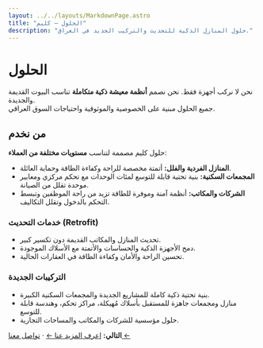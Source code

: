 ```yaml
---
layout: ../../layouts/MarkdownPage.astro
title: "الحلول — كليم"
description: "حلول المنازل الذكية للتحديث والتركيب الجديد في العراق."
---
```


# الحلول

نحن لا نركب أجهزة فقط. نحن نصمم **أنظمة معيشة ذكية متكاملة** تناسب البيوت القديمة والجديدة.  
جميع الحلول مبنية على الخصوصية والموثوقية واحتياجات السوق العراقي.

## من نخدم
حلول كليم مصممة لتناسب **مستويات مختلفة من العملاء**:

- **المنازل الفردية والفلل:** أتمتة مخصصة للراحة وكفاءة الطاقة وحماية العائلة.  
- **المجمعات السكنية:** بنية تحتية قابلة للتوسع لمئات الوحدات مع تحكم مركزي ومعايير موحدة تقلل من الصيانة.  
- **الشركات والمكاتب:** أنظمة آمنة وموفرة للطاقة تزيد من راحة الموظفين وتبسط التحكم بالدخول وتقلل التكاليف.  

### خدمات التحديث (Retrofit)
- تحديث المنازل والمكاتب القديمة دون تكسير كبير.  
- دمج الأجهزة الذكية والحساسات والأتمتة مع الأسلاك الموجودة.  
- تحسين الراحة والأمان وكفاءة الطاقة في العقارات الحالية.  

### التركيبات الجديدة
- بنية تحتية ذكية كاملة للمشاريع الجديدة والمجمعات السكنية الكبيرة.  
- منازل ومجمعات جاهزة للمستقبل بأسلاك مُهيكلة، مراكز تحكم، وهندسة قابلة للتوسع.  
- حلول مؤسسية للشركات والمكاتب والمساحات التجارية. 

**التالي:** [اعرف المزيد عنا ←](/ar/about) · [تواصل معنا ←](/ar/contact)
